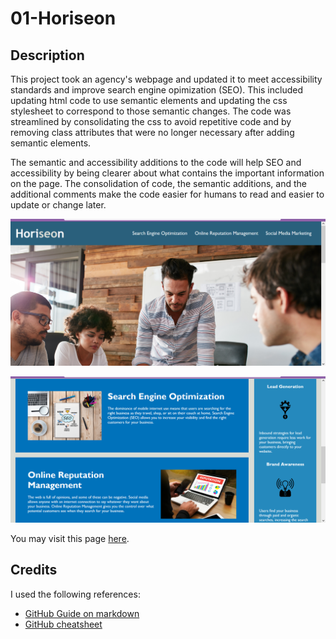 # 01-Horiseon

## Description

This project took an agency's webpage and updated it to meet accessibility standards and improve search engine opimization (SEO). This included updating html code to use semantic elements and updating the css stylesheet to correspond to those semantic changes. The code was streamlined by consolidating the css to avoid repetitive code and by removing class attributes that were no longer necessary after adding semantic elements.

The semantic and accessibility additions to the code will help SEO and accessibility by being clearer about what contains the important information on the page. The consolidation of code, the semantic additions, and the additional comments make the code easier for humans to read and easier to update or change later.

![Header and Hero of Horiseon webpage](assets/images/Screenshot1.png)

![Main content of Horiseon webpage](assets/images/Screenshot2.png)

You may visit this page [here](https://emilyk221.github.io/01-Horiseon/).


## Credits

I used the following references: 
- [GitHub Guide on markdown](https://docs.github.com/en/get-started/writing-on-github/getting-started-with-writing-and-formatting-on-github/basic-writing-and-formatting-syntax#links)
- [GitHub cheatsheet](https://education.github.com/git-cheat-sheet-education.pdf)
